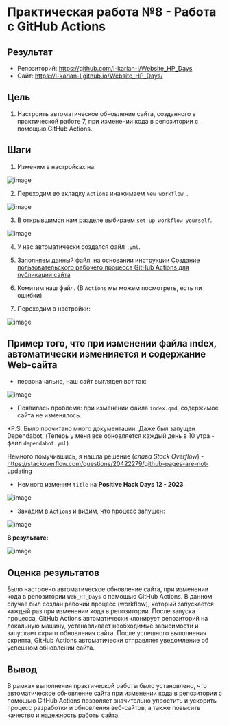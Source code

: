# Практическая работа №8 - Работа с GitHub Actions

## Результат 

- Репозиторий: https://github.com/l-karian-l/Website_HP_Days
- Сайт: https://l-karian-l.github.io/Website_HP_Days/

## Цель

1. Настроить автоматическое обновление сайта, созданного в практической работе 7, при изменении кода в репозитории с помощью GitHub Actions.

## Шаги

1. Изменим в настройках на.

![image](https://github.com/l-karian-l/Karyakina_ThreatHunting/assets/72932728/05d2c321-c966-4867-8b3e-4138de881eae)

2. Переходим во вкладку `Actions` инажимаем `New workflow `.

![image](https://github.com/l-karian-l/Karyakina_ThreatHunting/assets/72932728/17923ac8-b761-4fb0-91cd-f687442cedb0)

3. В открывшимся нам разделе выбираем `set up workflow yourself`.

![image](https://github.com/l-karian-l/Karyakina_ThreatHunting/assets/72932728/f9a0b23d-ff23-45e4-8a7d-e62691df05b7)

4. У нас автоматически создался файл `.yml`.

5. Заполняем данный файл, на основании инструкции [Создание пользовательского рабочего процесса GitHub Actions для публикации сайта](https://docs.github.com/ru/pages/getting-started-with-github-pages/configuring-a-publishing-source-for-your-github-pages-site#%D1%81%D0%BE%D0%B7%D0%B4%D0%B0%D0%BD%D0%B8%D0%B5-%D0%BF%D0%BE%D0%BB%D1%8C%D0%B7%D0%BE%D0%B2%D0%B0%D1%82%D0%B5%D0%BB%D1%8C%D1%81%D0%BA%D0%BE%D0%B3%D0%BE-%D1%80%D0%B0%D0%B1%D0%BE%D1%87%D0%B5%D0%B3%D0%BE-%D0%BF%D1%80%D0%BE%D1%86%D0%B5%D1%81%D1%81%D0%B0-github-actions-%D0%B4%D0%BB%D1%8F-%D0%BF%D1%83%D0%B1%D0%BB%D0%B8%D0%BA%D0%B0%D1%86%D0%B8%D0%B8-%D1%81%D0%B0%D0%B9%D1%82%D0%B0)

6. Комитим наш файл. (В `Actions` мы можем посмотреть, есть ли ошибки)

7. Переходим в настройки:

![image](https://github.com/l-karian-l/Karyakina_ThreatHunting/assets/72932728/b2dfad51-b7f5-4c22-aa3b-dc104857b862)

## Пример того, что при изменении файла index, автоматически изменияется и содержание Web-сайта

- первоначально, наш сайт выглядел вот так:

![image](https://github.com/l-karian-l/Karyakina_ThreatHunting/assets/72932728/5f408f01-c929-45da-898b-06c79134e174)

- Появилась проблема: при изменении файла `index.qmd`, содержимое сайта не изменялось. 

*P.S. Было прочитано много документации. Даже был запущен Dependabot. (Теперь у меня все обновляется каждый день в 10 утра - файл `dependabot.yml`)

Немного помучившись, я нашла решение (*слава Stack Overflow*) - https://stackoverflow.com/questions/20422279/github-pages-are-not-updating

- Немного изменим `title` на **Positive Hack Days 12 - 2023**

![image](https://github.com/l-karian-l/Karyakina_ThreatHunting/assets/72932728/746090e2-b060-4e42-9463-9b6e93110f2e)

- Захадим в `Actions` и видим, что процесс запущен:

![image](https://github.com/l-karian-l/Karyakina_ThreatHunting/assets/72932728/214efd69-c39a-43e8-9251-ad71181f2b6a)

**В результате:**

![image](https://github.com/l-karian-l/Karyakina_ThreatHunting/assets/72932728/1444724b-1768-4cd8-9821-9342f2260691)

## Оценка результатов
Было настроено автоматическое обновление сайта, при изменении кода в репозитории `Web_HT_Days` с помощью GitHub Actions. В данном случае был создан рабочий процесс (workflow), который запускается каждый раз при изменении кода в репозитории. После запуска процесса, GitHub Actions автоматически клонирует репозиторий на локальную машину, устанавливает необходимые зависимости и запускает скрипт обновления сайта. После успешного выполнения скрипта, GitHub Actions автоматически отправляет уведомление об успешном обновлении сайта.

## Вывод
В рамках выполнения практической работы было установлено, что автоматическое обновление сайта при изменении кода в репозитории с помощью GitHub Actions позволяет значительно упростить и ускорить процесс разработки и обновления веб-сайтов, а также повысить качество и надежность работы сайта.



